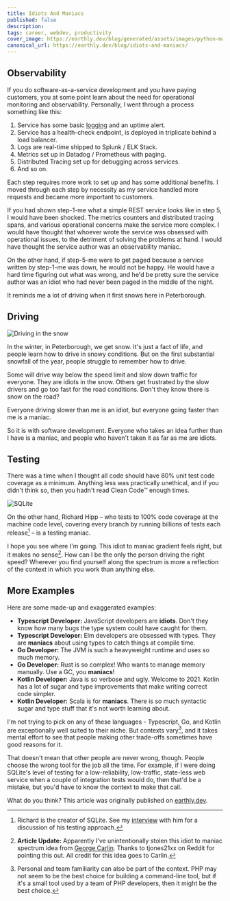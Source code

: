 ```yaml
---
title: Idiots And Maniacs 
published: false
description: 
tags: career, webdev, productivity
cover_image: https://earthly.dev/blog/generated/assets/images/python-matplotlib-docker/header-1200-95e33d9c8.webp
canonical_url: https://earthly.dev/blog/idiots-and-maniacs/
---
```

## Observability

If you do software-as-a-service development and you have paying customers, you at some point learn about the need for operational monitoring and observability. Personally, I went through a process something like this:

1. Service has some basic [logging](earthly.dev/blog/understanding-docker-logging-and-log-files) and an uptime alert.
1. Service has a health-check endpoint, is deployed in triplicate behind a load balancer.
1. Logs are real-time shipped to Splunk / ELK Stack.
1. Metrics set up in Datadog / Prometheus with paging.
1. Distributed Tracing set up for debugging across services.
1. And so on.

Each step requires more work to set up and has some additional benefits. I moved through each step by necessity as my service handled more requests and became more important to customers.

If you had shown step-1-me what a simple REST service looks like in step 5, I would have been shocked. The metrics counters and distributed tracing spans, and various operational concerns make the service more complex. I would have thought that whoever wrote the service was obsessed with operational issues, to the detriment of solving the problems at hand. I would have thought the service author was an observability maniac.

On the other hand, if step-5-me were to get paged because a service written by step-1-me was down, he would not be happy. He would have a hard time figuring out what was wrong, and he'd be pretty sure the service author was an idiot who had never been paged in the middle of the night.

It reminds me a lot of driving when it first snows here in Peterborough.

## Driving
![Driving in the snow](https://earthly.dev/blog/generated/assets/images/idiots-and-maniacs/9580-800-b155e3159.webp)

In the winter, in Peterborough, we get snow. It's just a fact of life, and people learn how to drive in snowy conditions. But on the first substantial snowfall of the year, people struggle to remember how to drive.

Some will drive way below the speed limit and slow down traffic for everyone. They are idiots in the snow. Others get frustrated by the slow drivers and go too fast for the road conditions. Don't they know there is snow on the road?

Everyone driving slower than me is an idiot, but everyone going faster than me is a maniac.

So it is with software development. Everyone who takes an idea further than I have is a maniac, and people who haven't taken it as far as me are idiots.

## Testing

There was a time when I thought all code should have 80% unit test code coverage as a minimum. Anything less was practically unethical, and if you didn't think so, then you hadn't read Clean Code™️ enough times.

![SQLite](https://earthly.dev/blog/generated/assets/images/idiots-and-maniacs/9770-500-410f473a4.webp)

On the other hand, Richard Hipp – who tests to 100% code coverage at the machine code level, covering every branch by running billions of tests each release[^1] – is a testing maniac.

I hope you see where I'm going. This idiot to maniac gradient feels right, but it makes no sense[^2]. How can I be the only the person driving the right speed? Wherever you find yourself along the spectrum is more a reflection of the context in which you work than anything else.

## More Examples

Here are some made-up and exaggerated examples:

- **Typescript Developer:** JavaScript developers are **idiots**. Don't they know how many bugs the type system could have caught for them.  
- **Typescript Developer:** Elm developers are obsessed with types. They are **maniacs** about using types to catch things at compile time.
- **Go Developer:** The JVM is such a heavyweight runtime and uses so much memory.
- **Go Developer:** Rust is so complex! Who wants to manage memory manually. Use a GC, you **maniacs**!
- **Kotlin Developer:** Java is so verbose and ugly. Welcome to 2021. Kotlin has a lot of sugar and type improvements that make writing correct code simpler.
- **Kotlin Developer:** Scala is for **maniacs**. There is so much syntactic sugar and type stuff that it's not worth learning about.

I'm not trying to pick on any of these languages - Typescript, Go, and Kotlin are exceptionally well suited to their niche. But contexts vary[^3], and it takes mental effort to see that people making other trade-offs sometimes have good reasons for it.

That doesn't mean that other people are never wrong, though. People choose the wrong tool for the job all the time. For example, if I were doing SQLite's level of testing for a low-reliability, low-traffic, state-less web service when a couple of integration tests would do, then that'd be a mistake, but you'd have to know the context to make that call.

What do you think? This article was originally published on [earthly.dev](earthly.dev).


[^1]: Richard is the creator of SQLite. See my [interview](https://corecursive.com/066-sqlite-with-richard-hipp/#billions-of-tests) with him for a discussion of his testing approach.
[^2]: **Article Update:** Apparently I've unintentionally stolen this idiot to maniac spectrum idea from [George Carlin](https://www.youtube.com/watch?v=XWPCE2tTLZQ). Thanks to tjones21xx on Reddit for pointing this out. All credit for this idea goes to Carlin.

[^3]: Personal and team familiarity can also be part of the context. PHP may not seem to be the best choice for building a command-line tool, but if it's a small tool used by a team of PHP developers, then it might be the best choice.
